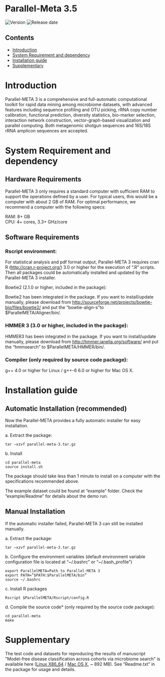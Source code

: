 # Parallel-Meta 3.5

![Version](https://img.shields.io/badge/Version-3.5-brightgreen.svg)
![Release date](https://img.shields.io/badge/Release%20date-Feb.%201%2C%202019-brightgreen.svg)



## Contents

- [Introduction](#introduction)
- [System Requirement and dependency](#system-requirement-and-dependency)
- [Installation guide](#installation-guide)
- [Supplementary](#supplementary)

# Introduction

Parallel-META 3 is a comprehensive and full-automatic computational toolkit for rapid data mining among microbiome datasets, with advanced features including sequence profiling and OTU picking, rRNA copy number calibration, functional prediction, diversity statistics, bio-marker selection, interaction network construction, vector-graph-based visualization and parallel computing. Both metagenomic shotgun sequences and 16S/18S rRNA amplicon sequences are accepted.

# System Requirement and dependency

## Hardware Requirements

Parallel-META 3 only requires a standard computer with sufficient RAM to support the operations defined by a user. For typical users, this would be a computer with about 2 GB of RAM. For optimal performance, we recommend a computer with the following specs:

  RAM: 8+ GB  
  CPU: 4+ cores, 3.3+ GHz/core

## Software Requirements

### Rscript environment:

For statistical analysis and pdf format output, Parallel-META 3 requires cran R (http://cran.r-project.org/) 3.0 or higher for the execution of “.R” scripts. Then all packages could be automatically installed and updated by the Parallel-META 3 installer.

Bowtie2 (2.1.0 or higher, included in the package):

Bowtie2 has been integrated in the package. If you want to install/update manually, please download from
http://sourceforge.net/projects/bowtie-bio/files/bowtie2/ and put the “bowtie-align-s”to $ParallelMETA/Aligner/bin/.

### HMMER 3 (3.0 or higher, included in the package):

HMMER3 has been integrated in the package. If you want to install/update manually, please download from
http://hmmer.janelia.org/software/ and put the “hmmsearch” to $ParallelMETA/HMMER/bin/.

### Compiler (only required by source code package):
g++ 4.0 or higher for Linux / g++-6 6.0 or higher for Mac OS X.

# Installation guide

## Automatic Installation (recommended)

Now the Parallel-META provides a fully automatic installer for easy installation.

a. Extract the package:

```
tar –xzvf parallel-meta-3.tar.gz
```

b. Install

```
cd parallel-meta
source install.sh
```

The package should take less than 1 minute to install on a computer with the specifications recommended above.

The example dataset could be found at “example” folder. Check the “example/Readme” for details about the demo run.

## Manual Installation

If the automatic installer failed, Parallel-META 3 can still be installed manually.

a. Extract the package:

```
tar –xzvf parallel-meta-3.tar.gz
```

b. Configure the environment variables (default environment variable configuration file is located at “~/.bashrc” or “~/.bash_profile”)

```
export ParallelMETA=Path to Parallel-META 3
export PATH=”$PATH:$ParallelMETA/bin”
source ~/.bashrc
```

c. Install R packages

```
Rscript $ParallelMETA/Rscript/config.R
```

d. Compile the source code* (only required by the source code package):

```
cd parallel-meta
make
```

# Supplementary

The test code and datasets for reproducing the results of manuscript "Model-free disease classification across cohorts via microbiome search" is available here ([Linux X86_64](http://bioinfo.single-cell.cn/Released_Software/meta-storms/test_package/test_package_linux.tar.gz) / [Mac OS X](http://bioinfo.single-cell.cn/Released_Software/meta-storms/test_package/test_package_mac.tar.gz), ~ 892 MB). See “Readme.txt” in the package for usage and details.
